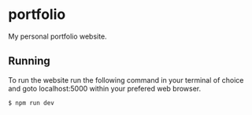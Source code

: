 # portfolio

My personal portfolio website.
 
## Running
To run the website run the following command in your terminal of choice and goto localhost:5000 within your prefered web browser.
```bash
$ npm run dev
```